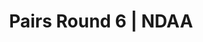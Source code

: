 ---
layout: match
title: Pairs Round 6 | NDAA
keywords: NDAA, norwich & district anglers association, norwich & district anglers, norwich and district angling, norwich & district, matches, fishing match, match result, pairs league round 6, pairs round 6
match-period: rounds
match-type: pairs
sections:
  # - title: Match Information
  #   hash: match-info
  #   css-class: match-info
  #   paragraphs:
  #     - hdr:
  #       img:
  #       sentences:
  #         - txt: Pairs League to be decided by aggregate section points from 6 of the 7 rounds (each Pair can drop their worst aggregate section points from a given round)
  #         - txt: Each pairing will be split between Zone A and Zone B.
  #         - txt: Each Zone will consist of 3 sections.
  #         - txt: Payout Per Round
  #         - ulist-items:
  #           - item: Top 4 Pairs based on section points.
  #           - item: Top 2 anglers per section.
  #         - txt: There may be space on each round for Pairs to fish without being included in the Series.
  #         - txt: Please contact the match organiser, **Tony Gibbons 01603 4009738 / [tony.gibbons@ndaa.org.uk](mailto:tony.gibbons@ndaa.org.uk)**, for further information.
  - title: Match Result
    hash: match-result
    paragraphs:
      - hdr:
        img:
        sentences:
          - txt: Pairs result on the day decided by points (result shown above).
          - txt: Pairs League to be decided by aggregate section points from 6 of the 7 rounds (each Pair can drop their worst aggregate section points from a given round).
  - title: 
    hash:
    css-class: table-container
    paragraphs:
      - result-file: pairs-r6
---